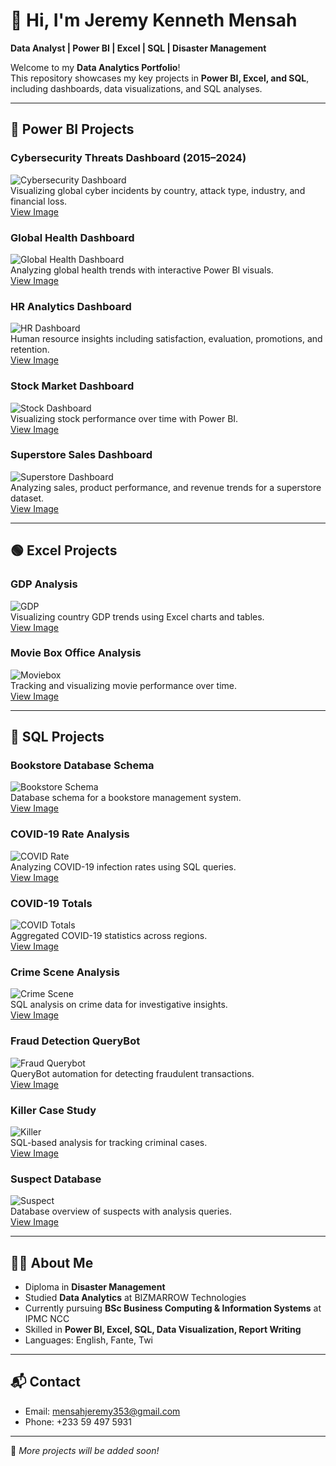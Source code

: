 # 👋 Hi, I'm Jeremy Kenneth Mensah

**Data Analyst | Power BI | Excel | SQL | Disaster Management**  

Welcome to my **Data Analytics Portfolio**!  
This repository showcases my key projects in **Power BI, Excel, and SQL**, including dashboards, data visualizations, and SQL analyses.  

---

## 🔴 Power BI Projects

### Cybersecurity Threats Dashboard (2015–2024)
![Cybersecurity Dashboard](https://github.com/Jeremy-Mensah1/Jeremy-Mensah1/blob/main/cybersecurity_dashboard.jpg?raw=true)  
Visualizing global cyber incidents by country, attack type, industry, and financial loss.  
[View Image](https://github.com/Jeremy-Mensah1/Jeremy-Mensah1/blob/main/cybersecurity_dashboard.jpg?raw=true)

### Global Health Dashboard
![Global Health Dashboard](https://github.com/Jeremy-Mensah1/Jeremy-Mensah1/blob/5ef0e7852585b05d5c9b24f612cf0730260cabd1/global_health_dashboard.jpg?raw=true)  
Analyzing global health trends with interactive Power BI visuals.  
[View Image](https://github.com/Jeremy-Mensah1/Jeremy-Mensah1/blob/5ef0e7852585b05d5c9b24f612cf0730260cabd1/global_health_dashboard.jpg?raw=true)

### HR Analytics Dashboard
![HR Dashboard](https://raw.githubusercontent.com/Jeremy-Mensah1/Jeremy-Mensah1/5ef0e7852585b05d5c9b24f612cf0730260cabd1/hr_dashboard.jpg)  
Human resource insights including satisfaction, evaluation, promotions, and retention.  
[View Image](https://raw.githubusercontent.com/Jeremy-Mensah1/Jeremy-Mensah1/5ef0e7852585b05d5c9b24f612cf0730260cabd1/hr_dashboard.jpg)

### Stock Market Dashboard
![Stock Dashboard](https://raw.githubusercontent.com/Jeremy-Mensah1/Jeremy-Mensah1/5ef0e7852585b05d5c9b24f612cf0730260cabd1/stock.jpg)  
Visualizing stock performance over time with Power BI.  
[View Image](https://raw.githubusercontent.com/Jeremy-Mensah1/Jeremy-Mensah1/5ef0e7852585b05d5c9b24f612cf0730260cabd1/stock.jpg)

### Superstore Sales Dashboard
![Superstore Dashboard](https://raw.githubusercontent.com/Jeremy-Mensah1/Jeremy-Mensah1/5ef0e7852585b05d5c9b24f612cf0730260cabd1/superstore.jpg)  
Analyzing sales, product performance, and revenue trends for a superstore dataset.  
[View Image](https://raw.githubusercontent.com/Jeremy-Mensah1/Jeremy-Mensah1/5ef0e7852585b05d5c9b24f612cf0730260cabd1/superstore.jpg)

---

## 🟢 Excel Projects

### GDP Analysis
![GDP](https://raw.githubusercontent.com/Jeremy-Mensah1/Jeremy-Mensah1/84966fec577b2515ec8973a0ca264fad2cfbd32b/gdp.png)  
Visualizing country GDP trends using Excel charts and tables.  
[View Image](https://raw.githubusercontent.com/Jeremy-Mensah1/Jeremy-Mensah1/84966fec577b2515ec8973a0ca264fad2cfbd32b/gdp.png)


### Movie Box Office Analysis
![Moviebox](https://raw.githubusercontent.com/Jeremy-Mensah1/Jeremy-Mensah1/84966fec577b2515ec8973a0ca264fad2cfbd32b/moviebox.jpg)  
Tracking and visualizing movie performance over time.  
[View Image](https://raw.githubusercontent.com/Jeremy-Mensah1/Jeremy-Mensah1/84966fec577b2515ec8973a0ca264fad2cfbd32b/moviebox.jpg)

---

## 🔵 SQL Projects

### Bookstore Database Schema
![Bookstore Schema](https://raw.githubusercontent.com/Jeremy-Mensah1/Jeremy-Mensah1/84966fec577b2515ec8973a0ca264fad2cfbd32b/bookstore_schema.png)  
Database schema for a bookstore management system.  
[View Image](https://raw.githubusercontent.com/Jeremy-Mensah1/Jeremy-Mensah1/84966fec577b2515ec8973a0ca264fad2cfbd32b/bookstore_schema.png)

### COVID-19 Rate Analysis
![COVID Rate](https://raw.githubusercontent.com/Jeremy-Mensah1/Jeremy-Mensah1/84966fec577b2515ec8973a0ca264fad2cfbd32b/covid_rates.png)  
Analyzing COVID-19 infection rates using SQL queries.  
[View Image](https://raw.githubusercontent.com/Jeremy-Mensah1/Jeremy-Mensah1/84966fec577b2515ec8973a0ca264fad2cfbd32b/covid_rates.png)

### COVID-19 Totals
![COVID Totals](https://raw.githubusercontent.com/Jeremy-Mensah1/Jeremy-Mensah1/84966fec577b2515ec8973a0ca264fad2cfbd32b/covid_totals.png)  
Aggregated COVID-19 statistics across regions.  
[View Image](https://raw.githubusercontent.com/Jeremy-Mensah1/Jeremy-Mensah1/84966fec577b2515ec8973a0ca264fad2cfbd32b/covid_totals.png)

### Crime Scene Analysis
![Crime Scene](https://github.com/Jeremy-Mensah1/Jeremy-Mensah1/blob/main/crime_scene.png?raw=true)  
SQL analysis on crime data for investigative insights.  
[View Image](https://github.com/Jeremy-Mensah1/Jeremy-Mensah1/blob/main/crime_scene.png?raw=true)

### Fraud Detection QueryBot
![Fraud Querybot](https://raw.githubusercontent.com/Jeremy-Mensah1/Jeremy-Mensah1/84966fec577b2515ec8973a0ca264fad2cfbd32b/fraud_querry.png)  
QueryBot automation for detecting fraudulent transactions.  
[View Image](https://raw.githubusercontent.com/Jeremy-Mensah1/Jeremy-Mensah1/84966fec577b2515ec8973a0ca264fad2cfbd32b/fraud_querry.png)

### Killer Case Study
![Killer](https://raw.githubusercontent.com/Jeremy-Mensah1/Jeremy-Mensah1/84966fec577b2515ec8973a0ca264fad2cfbd32b/killer.png)  
SQL-based analysis for tracking criminal cases.  
[View Image](https://raw.githubusercontent.com/Jeremy-Mensah1/Jeremy-Mensah1/84966fec577b2515ec8973a0ca264fad2cfbd32b/killer.png)

### Suspect Database
![Suspect](https://raw.githubusercontent.com/Jeremy-Mensah1/Jeremy-Mensah1/84966fec577b2515ec8973a0ca264fad2cfbd32b/suspects.png)  
Database overview of suspects with analysis queries.  
[View Image](https://raw.githubusercontent.com/Jeremy-Mensah1/Jeremy-Mensah1/84966fec577b2515ec8973a0ca264fad2cfbd32b/suspects.png)

---

## 🧑‍💻 About Me

- Diploma in **Disaster Management**  
- Studied **Data Analytics** at BIZMARROW Technologies  
- Currently pursuing **BSc Business Computing & Information Systems** at IPMC NCC 
- Skilled in **Power BI, Excel, SQL, Data Visualization, Report Writing**  
- Languages: English, Fante, Twi  

---

## 📬 Contact

- Email: [mensahjeremy353@gmail.com](mailto:mensahjeremy353@gmail.com)  
- Phone: +233 59 497 5931  

---

📌 *More projects will be added soon!*



